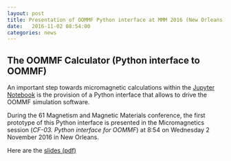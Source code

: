 ```yaml
---
layout: post
title: Presentation of OOMMF Python interface at MMM 2016 (New Orleans)
date:   2016-11-02 08:54:00
categories: news
---
```


## The OOMMF Calculator (Python interface to OOMMF)

An important step towards micromagnetic calculations within the
[Jupyter Notebook](http://jupyter.org) is the provision of a Python
interface that allows to drive the OOMMF simulation software.

During the 61 Magnetism and Magnetic Materials conference, the first
prototype of this Python interface is presented in the Micromagnetics
session (*CF-03. Python interface for OOMMF*) at 8:54 on Wednesday 2
November 2016 in New Orleans.

Here are the [slides (pdf)](assets/2016-11-02-MMM2016-CF-03-Python-OOMMF.pdf)


